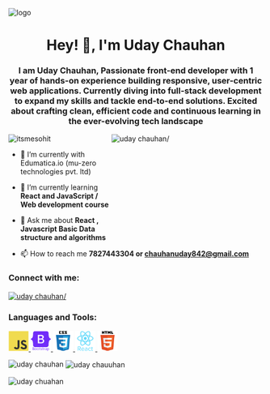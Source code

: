 ![logo](https://image.lexica.art/full_jpg/9b4bd719-b26d-4916-b497-416beb8a54a6)
<h1 align="center">Hey! 👋, I'm Uday Chauhan</h1>
<h3 align="center">I am Uday Chauhan, Passionate front-end developer with 1 year of hands-on experience building responsive, user-centric web applications. Currently diving into full-stack development to expand my skills and tackle end-to-end solutions. Excited about crafting clean, efficient code and continuous learning in the ever-evolving tech landscape</h3>

<img align="right" src="https://image.lexica.art/full_jpg/8f5ed6e0-b3a8-49d6-9d2f-19355a156e6c" alt="uday chauhan/" height="200" width="300"> 

<p align="left"> <img src="https://komarev.com/ghpvc/?username=itsmesohit&label=Profile%20views&color=0e75b6&style=flat" alt="itsmesohit" /> </p>

- 🔭 I’m currently with Edumatica.io (mu-zero technologies pvt. ltd)

- 🌱 I’m currently learning **React and JavaScript / Web development course**

- 💬 Ask me about **React , Javascript Basic Data structure and algorithms**

- 📫 How to reach me **7827443304 or chauhanuday842@gmail.com**

<h3 align="left">Connect with me:</h3>
<p align="left">

<a href="https://www.linkedin.com/in/uday-chauhan-here/" target="blank"><img align="center" src="https://raw.githubusercontent.com/rahuldkjain/github-profile-readme-generator/master/src/images/icons/Social/linked-in-alt.svg" alt="uday chauhan/" height="30" width="40" /></a>

</p>

<h3 align="left">Languages and Tools:</h3>
<p align="left">  <a href="https://developer.mozilla.org/en-US/docs/Web/JavaScript" target="_blank" rel="noreferrer"> <img src="https://raw.githubusercontent.com/devicons/devicon/master/icons/javascript/javascript-original.svg" alt="javascript" width="40" height="40"/> </a> <a href="https://getbootstrap.com" target="_blank" rel="noreferrer"> <img src="https://raw.githubusercontent.com/devicons/devicon/master/icons/bootstrap/bootstrap-plain-wordmark.svg" alt="bootstrap" width="40" height="40"/> </a><a href="https://www.w3schools.com/css/" target="_blank" rel="noreferrer"> <img src="https://raw.githubusercontent.com/devicons/devicon/master/icons/css3/css3-original-wordmark.svg" alt="css3" width="40" height="40"/>  <img src="https://raw.githubusercontent.com/devicons/devicon/master/icons/react/react-original-wordmark.svg" alt="react" width="40" height="40"/> </a><a href="https://www.w3.org/html/" target="_blank" rel="noreferrer"> <img src="https://raw.githubusercontent.com/devicons/devicon/master/icons/html5/html5-original-wordmark.svg" alt="html5" width="40" height="40"/> </a>   </p>

<p><img align="left" src="https://github-readme-stats.vercel.app/api/top-langs?username=udaypro123&show_icons=true&locale=en&layout=compact" alt="uday chauhan" /></p>

<p>&nbsp;<img align="center" src="https://github-readme-stats.vercel.app/api?username=udaypro123&show_icons=true&locale=en" alt="uday chauuhan" /></p>

<p><img align="center" src="https://github-readme-streak-stats.herokuapp.com/?user=udaypro123&" alt="uday chuahan" /></p>
